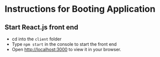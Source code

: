 # Instructions for Booting Application

## Start React.js front end

- cd into the `client` folder
- Type `npm start` in the console to start the front end
- Open [http://localhost:3000](http://localhost:3000) to view it in your browser.


